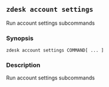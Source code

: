 ## `zdesk account settings`

Run account settings subcommands

### Synopsis

    zdesk account settings COMMAND[ ... ]

### Description

Run account settings subcommands

